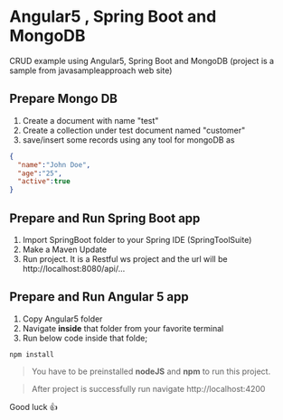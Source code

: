# Angular5 , Spring Boot and MongoDB
CRUD example using Angular5, Spring Boot and MongoDB (project is a sample from javasampleapproach web site)

## Prepare Mongo DB

1. Create a document with name "test"
2. Create a collection under test document named "customer"
3. save/insert some records using any tool for mongoDB as
```json
{
  "name":"John Doe",
  "age":"25",
  "active":true
}
```


## Prepare and Run Spring Boot app

1. Import SpringBoot folder to your Spring IDE (SpringToolSuite)
2. Make a Maven Update
3. Run project. It is a Restful ws project and the url will be http://localhost:8080/api/...


## Prepare and Run Angular 5 app

1. Copy Angular5 folder
2. Navigate **inside** that folder from your favorite terminal
3. Run below code inside that folde;
```shell
npm install
```
> You have to be preinstalled **nodeJS** and **npm** to run this project.

> After project is successfully run navigate http://localhost:4200

Good luck :+1:
